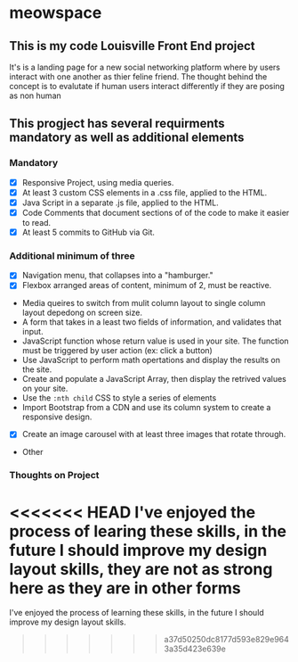 # meowspace

## This is my code Louisville Front End project 

It's is a landing page for a new social networking platform where by users interact with one another as thier feline friend.  The thought behind the concept is to evalutate if human users interact differently if they are posing as non human

## This progject has several requirments **mandatory** as well as **additional** elements  

### Mandatory

- [x] Responsive Project, using media queries.
- [x] At least 3 custom CSS elements in a .css file, applied to the HTML.
- [x] Java Script in a separate .js file, applied to the HTML.
- [x] Code Comments that document sections of of the code to make it
       easier to read.
- [x] At least 5 commits to GitHub via Git.

### Additional minimum of three 

- [x] Navigation menu, that collapses into a "hamburger."
- [x] Flexbox arranged areas of content, minimum of 2, must be reactive. 
-  Media queires to switch from mulit column layout to single
       column layout depedong on screen size. 
-  A form that takes in a least two fields of information, and 
       validates that input.
-  JavaScript function whose return value is used in your site.
       The function must be triggered by user action (ex: click a button)
- Use JavaScript to perform math opertations and display the results 
       on the site.
- Create and populate a JavaScript Array, then display the 
       retrived values on your site.
-  Use the ```:nth child``` CSS to style a series of elements 
-  Import Bootstrap from a CDN and use its column system to create 
       a responsive design. 
- [x] Create an image carousel with at least three images that
        rotate through. 
-  Other 

### Thoughts on Project 

<<<<<<< HEAD
I've enjoyed the process of learing these skills, in the future I should improve my design layout skills, they are not as strong here as they are in other forms
=======
I've enjoyed the process of learning these skills, in the future I should improve my design layout skills. 
>>>>>>> a37d50250dc8177d593e829e9643a35d423e639e



